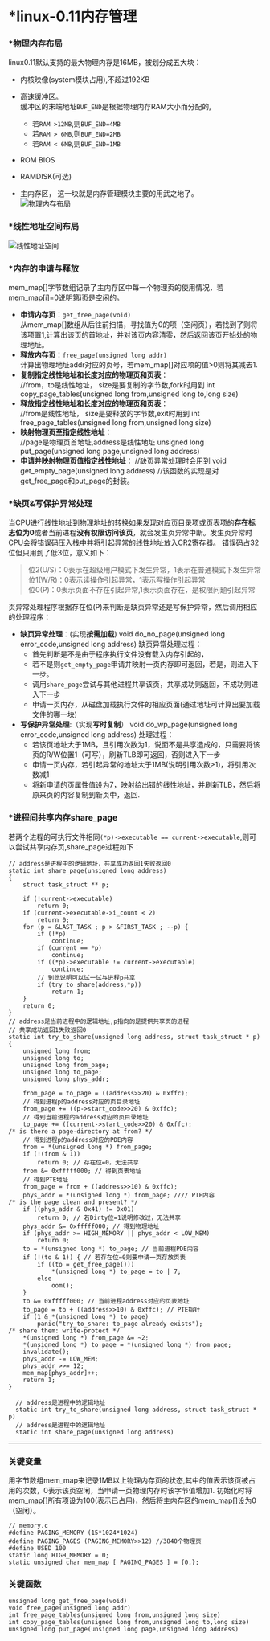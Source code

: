 # *linux-0.11内存管理
### *物理内存布局
linux0.11默认支持的最大物理内存是16MB，被划分成五大块：
* 内核映像(system模块占用),不超过192KB
* 高速缓冲区。  
缓冲区的末端地址`BUF_END`是根据物理内存RAM大小而分配的,
  * 若`RAM >12MB`,则`BUF_END=4MB`
  * 若`RAM > 6MB`,则`BUF_END=2MB`
  * 若`RAM < 6MB`,则`BUF_END=1MB`

* ROM BIOS
* RAMDISK(可选)
* 主内存区， 这一块就是内存管理模块主要的用武之地了。  
![物理内存布局](file:///home/deng/pictures/linux0.11-mem-layout.png)

### *线性地址空间布局
![线性地址空间](file:///home/deng/pictures/liner-addr-layout.png)
### *内存的申请与释放
mem_map[]字节数组记录了主内存区中每一个物理页的使用情况，若mem_map[i]=0说明第i页是空闲的。
* __申请内存页__：`get_free_page(void)`  
从mem_map[]数组从后往前扫描，寻找值为0的项（空闲页），若找到了则将该项置1,计算出该页的首地址，并对该页内容清零，然后返回该页开始处的物理地址。
* __释放内存页__：`free_page(unsigned long addr)`  
计算出物理地址addr对应的页号，若mem_map[]对应项的值>0则将其减去1.
* __复制指定线性地址和长度对应的物理页和页表__：  
       //from，to是线性地址， size是要复制的字节数,fork时用到
       int copy_page_tables(unsigned long from,unsigned long to,long size)
* __释放指定线性地址和长度对应的物理页和页表__：  
       //from是线性地址， size是要释放的字节数,exit时用到
       int free_page_tables(unsigned long from,unsigned long size)
* __映射物理页至指定线性地址__：  
      //page是物理页首地址,address是线性地址
      unsigned long put_page(unsigned long page,unsigned long address)
* __申请并映射物理页值指定线性地址__：
      //缺页异常处理时会用到
      void get_empty_page(unsigned long address)
      //该函数的实现是对get_free_page和put_page的封装。
### *缺页&写保护异常处理
当CPU进行线性地址到物理地址的转换如果发现对应页目录项或页表项的**存在标志位为0**或者当前进程**没有权限访问该页**，就会发生页异常中断。发生页异常时CPU会将错误码压入栈中并将引起异常的线性地址放入CR2寄存器。
错误码占32位但只用到了低3位，意义如下：
>位2(U/S)：0表示在超级用户模式下发生异常，1表示在普通模式下发生异常  
>位1(W/R)：0表示读操作引起异常，1表示写操作引起异常  
>位0(P)：0表示页面不存在引起异常,1表示页面存在，是权限问题引起异常

页异常处理程序根据存在位(P)来判断是缺页异常还是写保护异常，然后调用相应的处理程序：
 * __缺页异常处理__：(实现**按需加载**)
       void do_no_page(unsigned long error_code,unsigned long address)
   缺页异常处理过程：
   * 首先判断是不是由于程序执行文件没有载入内存引起的，
   * 若不是则`get_empty_page`申请并映射一页内存即可返回，若是，则进入下一步。
   * 调用`share_page`尝试与其他进程共享该页，共享成功则返回，不成功则进入下一步
   * 申请一页内存，从磁盘加载执行文件的相应页面(通过地址可计算出要加载文件的哪一块)
 * __写保护异常处理__:（实现**写时复制**）
       void do_wp_page(unsigned long error_code,unsigned long address)
 处理过程：
    * 若该页地址大于1MB，且引用次数为1，说面不是共享造成的，只需要将该页的R/W位置1（可写），刷新TLB即可返回，否则进入下一步
    * 申请一页内存，若引起异常的地址大于1MB(说明引用次数>1)，将引用次数减1
    * 将新申请的页属性值设为7，映射给出错的线性地址，并刷新TLB，然后将原来页的内容复制到新页中，返回.
 
### *进程间共享内存share_page
若两个进程的可执行文件相同`(*p)->executable == current->executable`,则可以尝试共享内存页,share_page过程如下：  

    // address是进程中的逻辑地址，共享成功返回1失败返回0
    static int share_page(unsigned long address)
    {
        struct task_struct ** p;

        if (!current->executable)
            return 0;
        if (current->executable->i_count < 2)
            return 0;
        for (p = &LAST_TASK ; p > &FIRST_TASK ; --p) {
            if (!*p)
                continue;
            if (current == *p)
                continue;
            if ((*p)->executable != current->executable)
                continue;
            // 到此说明可以试一试与进程p共享
            if (try_to_share(address,*p))
                return 1;
        }
        return 0;
    }
    // address是当前进程中的逻辑地址,p指向的是提供共享页的进程
    // 共享成功返回1失败返回0
    static int try_to_share(unsigned long address, struct task_struct * p)
    {
        unsigned long from;
        unsigned long to;
        unsigned long from_page;
        unsigned long to_page;
        unsigned long phys_addr;

        from_page = to_page = ((address>>20) & 0xffc);
        // 得到进程p的address对应的页目录地址
        from_page += ((p->start_code>>20) & 0xffc);
        // 得到当前进程的address对应的页目录地址
        to_page += ((current->start_code>>20) & 0xffc);
    /* is there a page-directory at from? */
        // 得到进程p的address对应的PDE内容
        from = *(unsigned long *) from_page;
        if (!(from & 1)) 
            return 0; // 存在位=0，无法共享
        from &= 0xfffff000; // 得到页表地址
        // 得到PTE地址
        from_page = from + ((address>>10) & 0xffc);
        phys_addr = *(unsigned long *) from_page; //// PTE内容
    /* is the page clean and present? */
        if ((phys_addr & 0x41) != 0x01)
            return 0; // 若Dirty位=1说明修改过，无法共享
        phys_addr &= 0xfffff000; // 得到物理地址
        if (phys_addr >= HIGH_MEMORY || phys_addr < LOW_MEM)
            return 0;
        to = *(unsigned long *) to_page; // 当前进程PDE内容
        if (!(to & 1)) { // 若存在位=0则要申请一页存放页表
            if ((to = get_free_page()))
                *(unsigned long *) to_page = to | 7;
            else
                oom();
        }
        to &= 0xfffff000; // 当前进程address对应的页表地址
        to_page = to + ((address>>10) & 0xffc); // PTE指针
        if (1 & *(unsigned long *) to_page)
            panic("try_to_share: to_page already exists");
    /* share them: write-protect */
        *(unsigned long *) from_page &= ~2;
        *(unsigned long *) to_page = *(unsigned long *) from_page;
        invalidate();
        phys_addr -= LOW_MEM;
        phys_addr >>= 12;
        mem_map[phys_addr]++;
        return 1;
    }

      // address是进程中的逻辑地址
      static int try_to_share(unsigned long address, struct task_struct * p)
      // address是进程中的逻辑地址
      static int share_page(unsigned long address)


---
### 关键变量
用字节数组mem_map来记录1MB以上物理内存页的状态,其中的值表示该页被占用的次数，0表示该页空闲，当申请一页物理内存时该字节值增加1.
初始化时将mem_map[]所有项设为100(表示已占用)，然后将主内存区的mem_map[]设为0（空闲）。

    // memory.c
    #define PAGING_MEMORY (15*1024*1024)
    #define PAGING_PAGES (PAGING_MEMORY>>12) //3840个物理页
    #define USED 100
    static long HIGH_MEMORY = 0;
    static unsigned char mem_map [ PAGING_PAGES ] = {0,};
    
### 关键函数
    
    unsigned long get_free_page(void)
    void free_page(unsigned long addr)
    int free_page_tables(unsigned long from,unsigned long size)
    int copy_page_tables(unsigned long from,unsigned long to,long size)
    unsigned long put_page(unsigned long page,unsigned long address)